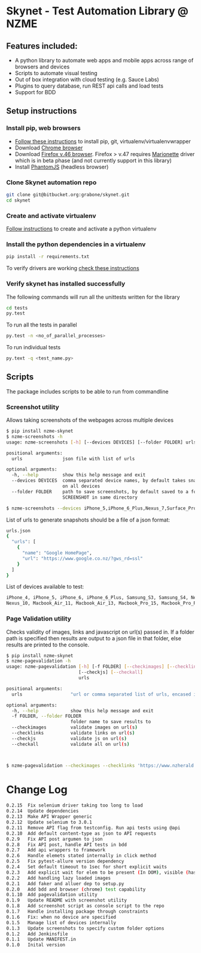 # **Skynet - Test Automation Library @ NZME**

## **Features included:**
* A python library to automate web apps and mobile apps across range of browsers and devices
* Scripts to automate visual testing
* Out of box integration with cloud testing (e.g. Sauce Labs)
* Plugins to query database, run REST api calls and load tests
* Support for BDD

## **Setup instructions**

### **Install pip, web browsers**
* [Follow these instructions](https://github.com/seleniumbase/SeleniumBase/blob/master/help_docs/requirements_installation.md) to install pip, git, virtualenv/virtualenvwrapper
* Download [Chrome browser](https://www.google.com/chrome/browser/desktop/index.html)
* Download [Firefox v.46 browser](https://ftp.mozilla.org/pub/firefox/releases/46.0.1/). Firefox > v.47 requires [Marionette](https://developer.mozilla.org/en-US/docs/Mozilla/QA/Marionette) driver which is in beta phase (and not currently support in this library)
* Install [PhantomJS](http://phantomjs.org/download.html) (headless browser)


### **Clone Skynet automation repo**
```bash
git clone git@bitbucket.org:grabone/skynet.git
cd skynet
```

### **Create and activate virtualenv**
[Follow instructions](https://github.com/seleniumbase/SeleniumBase/blob/master/help_docs/virtualenv_instructions.md) to create and activate a python virtualenv

### **Install the python dependencies in a virtualenv**
```bash
pip install -r requirements.txt
```

To verify drivers are working [check these instructions](https://github.com/seleniumbase/SeleniumBase/blob/master/help_docs/verify_webdriver.md)

### **Verify skynet has installed successfully**
The following commands will run all the unittests written for the library
```bash
cd tests
py.test
```

To run all the tests in parallel
```bash
py.test -n <no_of_parallel_processes>
```

To run individual tests
```bash
py.text -q <test_name.py>
```

## **Scripts**
The package includes scripts to be able to run from commandline

### **Screenshot utility**
Allows taking screenshots of the webpages across multiple devices
```bash
$ pip install nzme-skynet
$ nzme-screenshots -h
usage: nzme-screenshots [-h] [--devices DEVICES] [--folder FOLDER] urls

positional arguments:
  urls               json file with list of urls

optional arguments:
  -h, --help         show this help message and exit
  --devices DEVICES  comma separated device names, by default takes snapshot
                     on all devices
  --folder FOLDER    path to save screenshots, by default saved to a folder
                     SCREENSHOT in same directory

$ nzme-screenshots --devices iPhone_5,iPhone_6_Plus,Nexus_7,Surface_Pro,Macbook_Pro_15 --folder ../results urls.json
```

List of urls to generate snapshots should be a file of a json format:
```bash
urls.json
{
  "urls": [
    {
      "name": "Google HomePage",
      "url": "https://www.google.co.nz/?gws_rd=ssl"
    }
  ]
}
```

List of devices available to test:
```bash
iPhone_4, iPhone_5, iPhone_6, iPhone_6_Plus, Samsung_S3, Samsung_S4, Nexus_4, iPad_Mini, iPad_2, iPad_4, Nexus_7, Surface_RT, Surface_Pro,
Nexus_10, Macbook_Air_11, Macbook_Air_13, Macbook_Pro_15, Macbook_Pro_Retina, iMac_27
```

### **Page Validation utility**
Checks validity of images, links and javascript on url(s) passed in.  If a folder path is specified
then results are output to a json file in that folder, else results are printed to the console.

```bash
$ pip install nzme-skynet
$ nzme-pagevalidation -h
usage: nzme-pagevalidation [-h] [-f FOLDER] [--checkimages] [--checklinks]
                           [--checkjs] [--checkall]
                           urls

positional arguments:
  urls                  "url or comma separated list of urls, encased in single or double quotes"

optional arguments:
  -h, --help            show this help message and exit
  -f FOLDER, --folder FOLDER
                        folder name to save results to
  --checkimages         validate images on url(s)
  --checklinks          validate links on url(s)
  --checkjs             validate js on url(s)
  --checkall            validate all on url(s)



$ nzme-pagevalidation --checkimages --checklinks 'https://www.nzherald.co.nz','http://www.zmonline.com' -f /home/Documents
```

# Change Log
```bash
0.2.15  Fix selenium driver taking too long to load 
0.2.14  Update dependencies
0.2.13  Make API Wrapper generic
0.2.12  Update selenium to 3.0.1
0.2.11  Remove API flag from testconfig. Run api tests using @api
0.2.10  Add default content-type as json to API requests
0.2.9   Fix API post argumen to json
0.2.8   Fix API post, handle API tests in bdd
0.2.7   Add api wrappers to framework
0.2.6   Handle elemets stated internally in click method 
0.2.5   Fix pytest-allure version dependency
0.2.4   Set default timeout to 1sec for short explicit waits
0.2.3   Add explicit wait for elem to be present (In DOM), visible (has height & width), interactable
0.2.2   Add handling lazy loaded images
0.2.1   Add faker and alluer dep to setup.py
0.2.0   Add bdd and browser (chrome) test capability
0.1.10  Add pagevalidation utility 
0.1.9   Update README with screenshot utility
0.1.8   Add screenshot script as console script to the repo
0.1.7   Handle installing package through constraints
0.1.6   Fix: when no device are specified
0.1.5   Manage list of devices internally
0.1.3   Update screenshots to specify custom folder options
0.1.2   Add Jenkinsfile
0.1.1   Update MANIFEST.in
0.1.0   Inital version
```
